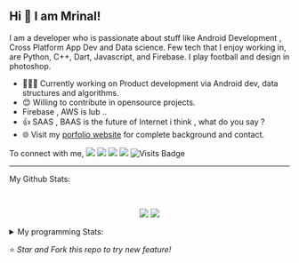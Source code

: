 ## Hi 👋 I am Mrinal!
I am a developer who is passionate about stuff like Android Development , Cross Platform App Dev and Data science. Few tech that I enjoy working in, are Python, C++, Dart, Javascript, and  Firebase. I play football and design in photoshop.

- 👨🏽‍💻 Currently working on Product development via Android dev, data structures and algorithms.
- 😊 Willing to contribute in opensource projects.
- Firebase , AWS is lub ..
- 👍 SAAS , BAAS  is the future of Internet i think , what do you say ?
- 🌐 Visit my [porfolio website](https://mrityagi.github.io/portfolio/) for complete background and contact.

To connect with me,
[<img src="https://img.shields.io/badge/linkedin-%230077B5.svg?&style=for-the-badge&logo=linkedin&logoColor=white" />](http://www.linkedin.com/in/mrinal-tyagi-a8bb61179) [<img src = "https://img.shields.io/badge/instagram-%23E4405F.svg?&style=for-the-badge&logo=instagram&logoColor=white">](https://www.instagram.com/mrityagi) [<img src = "https://img.shields.io/badge/facebook-%231877F2.svg?&style=for-the-badge&logo=facebook&logoColor=white">](https://www.facebook.com/profile.php?id=100006664187718&ref=bookmarks) [<img src ="https://img.shields.io/badge/portfolio-web-%23.svg?&style=for-the-badge&logo=&logoColor=white%22">](https://mrityagi.github.io/portfolio/) ![Visits Badge](https://badges.pufler.dev/visits/mrityagi/mrityagi?style=for-the-badge ) 

---
My Github Stats: 

<br>

<p align = "center">
  <img src = "https://github-readme-stats.vercel.app/api?username=mrityagi&count_private=true&show_icons=true&theme=radical&line_height=33">
  <img src = "https://github-readme-stats.vercel.app/api/top-langs/?username=mrityagi&langs_count=4&count_private=true&theme=tokyonight">
</p>


<details>
<summary> My programming Stats: </summary>
  
<!--START_SECTION:waka-->
![Profile Views](http://img.shields.io/badge/Profile%20Views-1-blue)

**🐱 My Github Data** 

> 🏆 16 Contributions in the Year 2021
 > 
> 📦 253.4 kB Used in Github's Storage 
 > 
> 💼 Opted to Hire
 > 
> 📜 21 Public Repositories 
 > 
> 🔑 0 Private Repositories  
 > 
**I'm an Early 🐤** 

```text
🌞 Morning    19 commits     █░░░░░░░░░░░░░░░░░░░░░░░░   6.53% 
🌆 Daytime    143 commits    ████████████░░░░░░░░░░░░░   49.14% 
🌃 Evening    109 commits    █████████░░░░░░░░░░░░░░░░   37.46% 
🌙 Night      20 commits     █░░░░░░░░░░░░░░░░░░░░░░░░   6.87%

```
📅 **I'm Most Productive on Tuesday** 

```text
Monday       45 commits     ███░░░░░░░░░░░░░░░░░░░░░░   15.46% 
Tuesday      47 commits     ████░░░░░░░░░░░░░░░░░░░░░   16.15% 
Wednesday    37 commits     ███░░░░░░░░░░░░░░░░░░░░░░   12.71% 
Thursday     32 commits     ██░░░░░░░░░░░░░░░░░░░░░░░   11.0% 
Friday       45 commits     ███░░░░░░░░░░░░░░░░░░░░░░   15.46% 
Saturday     39 commits     ███░░░░░░░░░░░░░░░░░░░░░░   13.4% 
Sunday       46 commits     ████░░░░░░░░░░░░░░░░░░░░░   15.81%

```


📊 **This Week I Spent My Time On** 

```text
⌚︎ Time Zone: Asia/Kolkata

💬 Programming Languages: 
Dart                     10 hrs 41 mins      ████████████████████░░░░░   83.16% 
C                        2 hrs 4 mins        ████░░░░░░░░░░░░░░░░░░░░░   16.15% 
Git Config               1 min               ░░░░░░░░░░░░░░░░░░░░░░░░░   0.24% 
HTML                     1 min               ░░░░░░░░░░░░░░░░░░░░░░░░░   0.2% 
YAML                     1 min               ░░░░░░░░░░░░░░░░░░░░░░░░░   0.17%

```

**I Mostly Code in Dart** 

```text
Dart                     2 repos             █████░░░░░░░░░░░░░░░░░░░░   20.0% 
CSS                      2 repos             █████░░░░░░░░░░░░░░░░░░░░   20.0% 
C                        2 repos             █████░░░░░░░░░░░░░░░░░░░░   20.0% 
Python                   2 repos             █████░░░░░░░░░░░░░░░░░░░░   20.0% 
C#                       1 repo              ██░░░░░░░░░░░░░░░░░░░░░░░   10.0%

```



<!--END_SECTION:waka-->

---

</details>

⭐ *Star and Fork this repo to try new feature!* 
